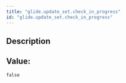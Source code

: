 ```yaml
---
title: "glide.update_set.check_in_progress"
id: "glide.update_set.check_in_progress"
---
```

## Description



## Value: 
```
false
```